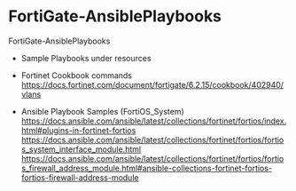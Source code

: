 # FortiGate-AnsiblePlaybooks
FortiGate-AnsiblePlaybooks

- Sample Playbooks under resources

- Fortinet Cookbook commands
https://docs.fortinet.com/document/fortigate/6.2.15/cookbook/402940/vlans

- Ansible Playbook Samples (FortiOS_System)
https://docs.ansible.com/ansible/latest/collections/fortinet/fortios/index.html#plugins-in-fortinet-fortios
https://docs.ansible.com/ansible/latest/collections/fortinet/fortios/fortios_system_interface_module.html
https://docs.ansible.com/ansible/latest/collections/fortinet/fortios/fortios_firewall_address_module.html#ansible-collections-fortinet-fortios-fortios-firewall-address-module


  
